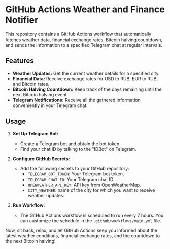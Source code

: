 # GitHub Actions Weather and Finance Notifier

This repository contains a GitHub Actions workflow that automatically fetches weather data, financial exchange rates, Bitcoin halving countdown, and sends the information to a specified Telegram chat at regular intervals.

## Features

- **Weather Updates:** Get the current weather details for a specified city.
- **Financial Data:** Receive exchange rates for USD to RUB, EUR to RUB, and Bitcoin rates.
- **Bitcoin Halving Countdown:** Keep track of the days remaining until the next Bitcoin halving event.
- **Telegram Notifications:** Receive all the gathered information conveniently in your Telegram chat.

## Usage

1. **Set Up Telegram Bot:**
   - Create a Telegram bot and obtain the bot token.
   - Find your chat ID by talking to the "IDBot" on Telegram.

2. **Configure GitHub Secrets:**
   - Add the following secrets to your GitHub repository:
     - `TELEGRAM_BOT_TOKEN`: Your Telegram bot token.
     - `TELEGRAM_CHAT_ID`: Your Telegram chat ID.
     - `OPENWEATHER_API_KEY`: API key from OpenWeatherMap.
     - `CITY_WEATHER`: name of the city for which you want to receive weather updates.

3. **Run Workflow:**
   - The GitHub Actions workflow is scheduled to run every 7 hours. You can customize the schedule in the `.github/workflows/main.yml` file.

Now, sit back, relax, and let GitHub Actions keep you informed about the latest weather conditions, financial exchange rates, and the countdown to the next Bitcoin halving!

